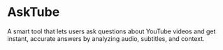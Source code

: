 # AskTube
A smart tool that lets users ask questions about YouTube videos and get instant, accurate answers by analyzing audio, subtitles, and context.
